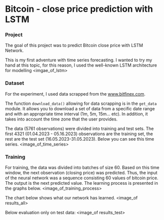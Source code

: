 
# Bitcoin - close price prediction with LSTM

### Project
The goal of this project was to predict Bitcoin close price with LSTM Network.

This is my first adventure with time series forecasting. I wanted to try my hand at this topic, for this reason, I used the well-known LSTM architecture for modelling
<imgae_of_lstm>

### Dataset
For the experiment, I used data scrapped from the www.bitfinex.com.

The function `download_data()` allowing for data scrapping is in the `get_data` module. It allows you to download a set of data from a specific date range and with an appropriate time interval (1m, 5m, 15m... etc). In addition, it takes into account the time zone that the user provides.

The data (5761 observations) were divided into training and test sets. The first 4321 (01.04.2023 - 05.16.2023) observations are the training set, the rest are the test set (16.05.2023-31.05.2023). Below you can see this time series.
<image_of_time_series>

### Training
For training, the data was divided into batches of size 60. Based on this time window, the next observation (closing price) was predicted. Thus, the input of the neural network was a sequence consisting 60 values of bitcoin price. The output is the next predicted value.
The learning process is presented in the graphs below.
<image_of_training_process>

The chart below shows what our network has learned.
<image_of results_all>

Below evaluation only on test data:
<image_of results_test>




